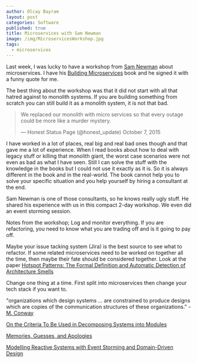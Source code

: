 ```yaml
---
author: Olcay Bayram
layout: post
categories: Software
published: true
title: Microservices with Sam Newman
image: /img/MicroservicesWorkshop.jpg
tags:
  - microservices
---
```

Last week, I was lucky to have a workshop from [Sam Newman](https://samnewman.io/) about microservices. I have his [Building Microservices](https://www.bookdepository.com/Building-Microservices-Sam-Newman/9781491950357) book and he signed it with a funny quote for me.

The best thing about the workshop was that it did not start with all that hatred against to monolith systems. If you are building something from scratch you can still build it as a monolith system, it is not that bad.

<blockquote class="twitter-tweet" data-lang="en"><p lang="en" dir="ltr">We replaced our monolith with micro services so that every outage could be more like a murder mystery.</p>&mdash; Honest Status Page (@honest_update) October 7, 2015</blockquote>
<script async src="https://platform.twitter.com/widgets.js" charset="utf-8"></script>

I have worked in a lot of places, real big and real bad ones though and that gave me a lot of experience. When I read books about how to deal with legacy stuff or killing that monolith giant, the worst case scenarios were not even as bad as what I have seen. Still I can solve the stuff with the knowledge in the books but I could not use it exactly as it is. So it is always different in the book and in the real-world. The book cannot help you to solve your specific situation and you help yourself by hiring a consultant at the end.

<!--more-->

Sam Newman is one of those consultants, so he knows really ugly stuff. He shared his experience with us in this compact 2-day workshop. We even did an event storming session.

Notes from the workshop;
Log and monitor everything. If you are refactoring, you need to know what you are trading off and is it going to pay off.

Maybe your issue tacking system (Jira) is the best source to see what to refactor. If some related microservices need to be worked on together all the time, then maybe their fate should be considered together. Look at the paper [Hotspot Patterns: The Formal Definition and Automatic Detection of Architecture Smells](https://ieeexplore.ieee.org/abstract/document/7158503)

Change one thing at a time. First split into microservices then change your tech stack if you want to.

"organizations which design systems ... are constrained to produce designs which are copies of the communication structures of these organizations." - [M. Conway](https://en.wikipedia.org/wiki/Conway%27s_law)

[On the Criteria To Be Used in Decomposing Systems into Modules](https://www.win.tue.nl/~wstomv/edu/2ip30/references/criteria_for_modularization.pdf)

[Memories, Guesses, and Apologies](https://channel9.msdn.com/shows/ARCast.TV/ARCastTV-Pat-Helland-on-Memories-Guesses-and-Apologies/)

[Modelling Reactive Systems with Event Storming and Domain-Driven Design](https://blog.redelastic.com/corporate-arts-crafts-modelling-reactive-systems-with-event-storming-73c6236f5dd7)
